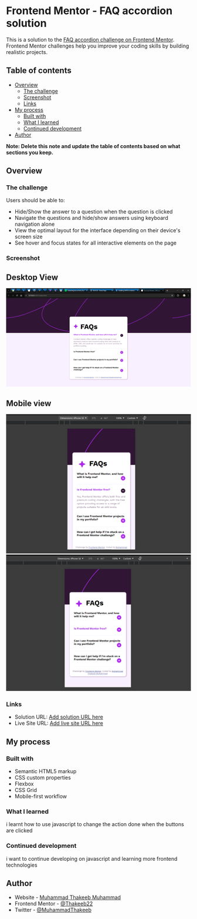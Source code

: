 # Frontend Mentor - FAQ accordion solution

This is a solution to the [FAQ accordion challenge on Frontend Mentor](https://www.frontendmentor.io/challenges/faq-accordion-wyfFdeBwBz). Frontend Mentor challenges help you improve your coding skills by building realistic projects. 

## Table of contents

- [Overview](#overview)
  - [The challenge](#the-challenge)
  - [Screenshot](#screenshot)
  - [Links](#links)
- [My process](#my-process)
  - [Built with](#built-with)
  - [What I learned](#what-i-learned)
  - [Continued development](#continued-development)
- [Author](#author)

**Note: Delete this note and update the table of contents based on what sections you keep.**

## Overview

### The challenge

Users should be able to:

- Hide/Show the answer to a question when the question is clicked
- Navigate the questions and hide/show answers using keyboard navigation alone
- View the optimal layout for the interface depending on their device's screen size
- See hover and focus states for all interactive elements on the page

### Screenshot

## Desktop View
![](./design/DESKTOP.png)

## Mobile view
![](./design/MOBILE%201.png)
![](./design/MOBILE%202.png)


### Links

- Solution URL: [Add solution URL here](https://www.frontendmentor.io/solutions/responsive-faqs-accordion-0zPbenDlx0)
- Live Site URL: [Add live site URL here](https://thakeeb22.github.io/FAQs/)

## My process

### Built with

- Semantic HTML5 markup
- CSS custom properties
- Flexbox
- CSS Grid
- Mobile-first workflow

### What I learned

i learnt how to use javascript to change the action done when the buttons are clicked 

### Continued development

i want to continue developing on javascript and learning more frontend technologies


## Author

- Website - [Muhammad Thakeeb Muhammad](https://thakeeb22.github.io/FAQs/)
- Frontend Mentor - [@Thakeeb22](https://www.frontendmentor.io/profile/Thakeeb22)
- Twitter - [@MuhammadThakeeb](https://www.twitter.com/MuhammadThakeeb)
